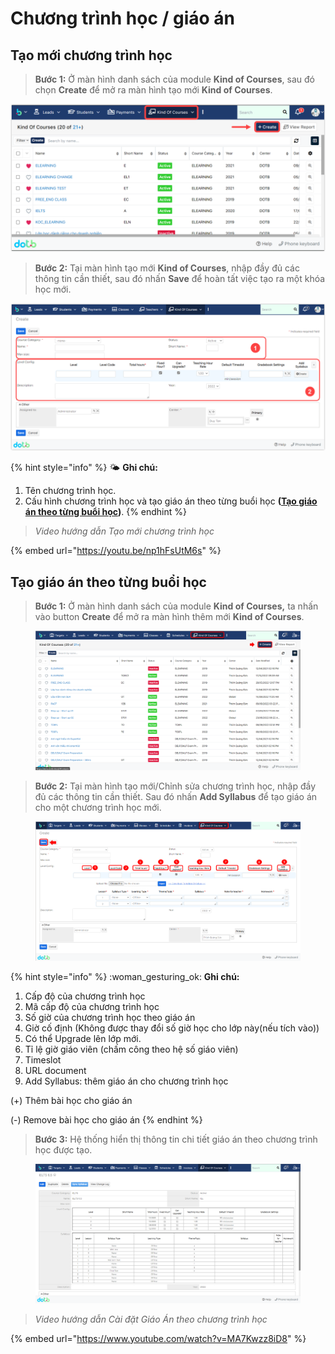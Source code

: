 # Chương trình học / giáo án

## Tạo mới chương trình học

> **Bước 1:** Ở màn hình danh sách của module **Kind of Courses**, sau đó chọn **Create** để mở ra màn hình tạo mới **Kind of Courses**.

![](../../.gitbook/assets/2.4.png)

> **Bước 2:** Tại màn hình tạo mới **Kind of Courses**, nhập đầy đủ các thông tin cần thiết, sau đó nhấn **Save** để hoàn tất việc tạo ra một khóa học mới.

![](../../.gitbook/assets/2.5.png)

{% hint style="info" %}
🌤️ **Ghi chú:**

1. Tên chương trình học.
2. Cấu hình chương trình học và tạo giáo án theo từng buổi học **(**[**Tạo giáo án theo từng buổi học**](broken-reference)**)**.
{% endhint %}

> _Video hướng dẫn Tạo mới chương trình học_

{% embed url="https://youtu.be/np1hFsUtM6s" %}

## Tạo giáo án theo từng buổi học

> **Bước 1:** Ở màn hình danh sách của module **Kind of Courses,** ta nhấn vào button **Create** để mở ra màn hình thêm mới **Kind of Courses**.

<figure><img src="../../.gitbook/assets/image (1) (2).png" alt=""><figcaption></figcaption></figure>

> **Bước 2:** Tại màn hình tạo mới/Chỉnh sửa chương trình học, nhập đầy đủ các thông tin cần thiết. Sau đó nhấn **Add Syllabus** để tạo giáo án cho một chương trình học mới.

<figure><img src="../../.gitbook/assets/image (10).png" alt=""><figcaption></figcaption></figure>

{% hint style="info" %}
:woman\_gesturing\_ok: **Ghi chú:**

1. Cấp độ của chương trình học
2. Mã cấp độ của chương trình học
3. Số giờ của chương trình học theo giáo án
4. Giờ cố định (Không được thay đổi số giờ học cho lớp này(nếu tích vào))
5. Có thể Upgrade lên lớp mới.
6. Tỉ lệ giờ giáo viên (chấm công theo hệ số giáo viên)
7. Timeslot
8. URL document
9. Add Syllabus: thêm giáo án cho chương trình học

&#x20;(+) Thêm bài học cho giáo án

&#x20;(-) Remove bài học cho giáo án
{% endhint %}

> **Bước 3:** Hệ thống hiển thị thông tin chi tiết giáo án theo chương trình học được tạo.

<figure><img src="../../.gitbook/assets/image (8) (6).png" alt=""><figcaption></figcaption></figure>

> _Video hướng dẫn Cài đặt Giáo Án theo chương trình học_

{% embed url="https://www.youtube.com/watch?v=MA7Kwzz8iD8" %}
